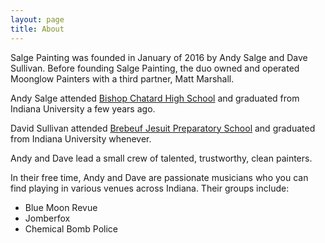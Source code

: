 ```yaml
---
layout: page
title: About
---
```


<p class="message">
  Salge Painting was founded in January of 2016 by Andy Salge and Dave Sullivan.
  Before founding Salge Painting, the duo owned and operated Moonglow Painters
  with a third partner, Matt Marshall.
</p>

Andy Salge attended [Bishop Chatard High School](http://www.bishopchatard.org/) and graduated from Indiana University a few years ago.

David Sullivan attended [Brebeuf Jesuit Preparatory School](https://brebeuf.org/) and graduated from Indiana University whenever.

Andy and Dave lead a small crew of talented, trustworthy, clean painters.

In their free time, Andy and Dave are passionate musicians who you can find playing in various venues across Indiana.
Their groups include:

* Blue Moon Revue
* Jomberfox
* Chemical Bomb Police
